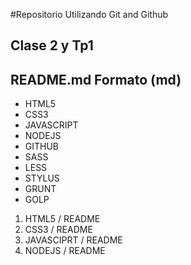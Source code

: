 #Repositorio Utilizando Git and Github
## Clase 2 y Tp1

## README.md Formato (md)

* HTML5
* CSS3 
* JAVASCRIPT
* NODEJS 
* GITHUB 
* SASS
* LESS
* STYLUS
* GRUNT
* GOLP

1. HTML5 / README
2. CSS3 / README
3. JAVASCIPRT / README
4. NODEJS / README







